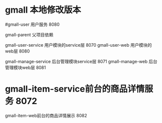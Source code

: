# gmall 本地修改版本

#gmall-user 用户服务 8080

gmall-parent 父项目依赖

gmall-user-service 用户模块的service层 8070
gmall-user-web 用户模块的web层 8080

gmall-manage-service 后台管理模块service层 8071
gmall-manage-web 后台管理模块web层 8081

# gmall-item-service前台的商品详情服务 8072
gmall-item-web前台的商品详情展示 8082